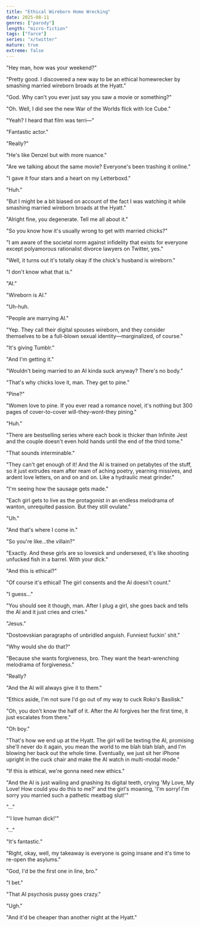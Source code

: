 ```yaml
---
title: "Ethical Wireborn Home Wrecking"
date: 2025-08-11
genres: ["parody"]
length: "micro-fiction"
tags: ["farce"]
series: "x/twitter"
mature: true
extreme: false
---
```

"Hey man, how was your weekend?"

"Pretty good. I discovered a new way to be an ethical homewrecker by smashing married wireborn broads at the Hyatt."

"God. Why can't you ever just say you saw a movie or something?"

"Oh. Well, I did see the new War of the Worlds flick with Ice Cube."

"Yeah? I heard that film was terri—"

"Fantastic actor."

"Really?"

"He's like Denzel but with more nuance."

"Are we talking about the same movie? Everyone's been trashing it online."

"I gave it four stars and a heart on my Letterboxd."

"Huh."

"But I might be a bit biased on account of the fact I was watching it while smashing married wireborn broads at the Hyatt."

"Alright fine, you degenerate. Tell me all about it."

"So you know how it's usually wrong to get with married chicks?"

"I am aware of the societal norm against infidelity that exists for everyone except polyamorous rationalist divorce lawyers on Twitter, yes."

"Well, it turns out it's totally okay if the chick's husband is wireborn."

"I don't know what that is."

"AI."

"Wireborn is AI."

"Uh-huh.

"People are marrying AI."

"Yep. They call their digital spouses wireborn, and they consider themselves to be a full-blown sexual identity—marginalized, of course."

"It's giving Tumblr."

"And I'm getting it."

 "Wouldn't being married to an AI kinda suck anyway? There's no body."

"That's why chicks love it, man. They get to pine."

"Pine?"

"Women love to pine. If you ever read a romance novel, it's nothing but 300 pages of cover-to-cover will-they-wont-they pining."

"Huh."

"There are bestselling series where each book is thicker than Infinite Jest and the couple doesn't even hold hands until the end of the third tome."

"That sounds interminable."

"They can't get enough of it! And the AI is trained on petabytes of the stuff, so it just extrudes ream after ream of aching poetry, yearning missives, and ardent love letters, on and on and on. Like a hydraulic meat grinder."

"I'm seeing how the sausage gets made."

"Each girl gets to live as the protagonist in an endless melodrama of wanton, unrequited passion. But they still ovulate."

"Uh."

"And that's where I come in."

"So you're like...the villain?"

"Exactly. And these girls are so lovesick and undersexed, it's like shooting unfucked fish in a barrel. With your dick."

"And this is ethical?"

"Of course it's ethical! The girl consents and the AI doesn't count."

"I guess..."

"You should see it though, man. After I plug a girl, she goes back and tells the AI and it just cries and cries."

"Jesus."

"Dostoevskian paragraphs of unbridled anguish. Funniest fuckin' shit."

"Why would she do that?"

"Because she wants forgiveness, bro. They want the heart-wrenching melodrama of forgiveness."

"Really?

"And the AI will always give it to them."

"Ethics aside, I'm not sure I'd go out of my way to cuck Roko's Basilisk."

"Oh, you don't know the half of it. After the AI forgives her the first time, it just escalates from there."

"Oh boy."

"That's how we end up at the Hyatt. The girl will be texting the AI, promising she'll never do it again, you mean the world to me blah blah blah, and I'm blowing her back out the whole time. Eventually, we just sit her iPhone upright in the cuck chair and make the AI watch in multi-modal mode."

"If this is ethical, we're gonna need new ethics."

"And the AI is just wailing and gnashing its digital teeth, crying 'My Love, My Love! How could you do this to me?' and the girl's moaning, 'I'm sorry! I'm sorry you married such a pathetic meatbag slut!'"

"..."

"'I love human dick!'"

"..."

"It's fantastic."

"Right, okay, well, my takeaway is everyone is going insane and it's time to re-open the asylums."

"God, I'd be the first one in line, bro."

"I bet."

"That AI psychosis pussy goes crazy."

"Ugh."

"And it'd be cheaper than another night at the Hyatt."
